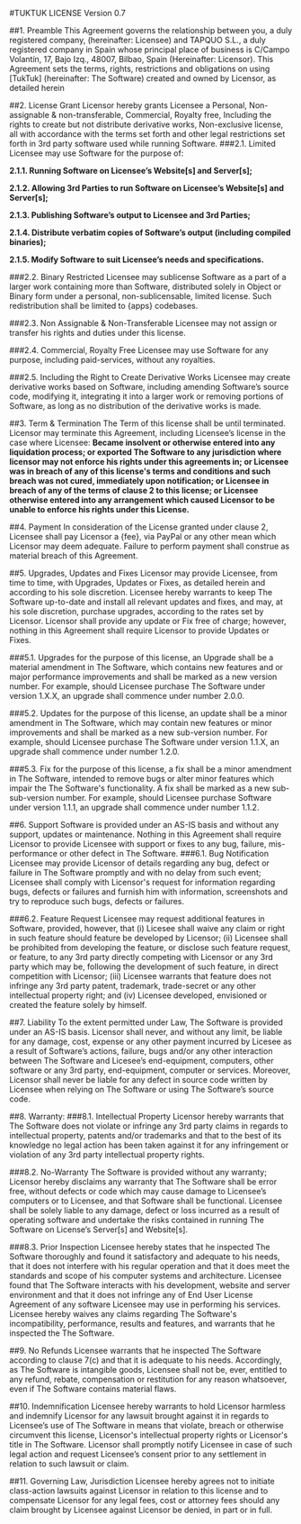 #TUKTUK LICENSE
Version 0.7

##1. Preamble
This Agreement governs the relationship between you, a duly registered company, (hereinafter: Licensee) and TAPQUO S.L., a duly registered company in Spain whose principal place of business is C/Campo Volantín, 17, Bajo Izq., 48007, Bilbao, Spain (Hereinafter: Licensor). This Agreement sets the terms, rights, restrictions and obligations on using [TukTuk] (hereinafter: The Software) created and owned by Licensor, as detailed herein

##2. License Grant
Licensor hereby grants Licensee a Personal, Non-assignable & non-transferable, Commercial, Royalty free, Including the rights to create but not distribute derivative works, Non-exclusive license, all with accordance with the terms set forth and other legal restrictions set forth in 3rd party software used while running Software.
###2.1. Limited
Licensee may use Software for the purpose of:

**2.1.1. Running Software on Licensee’s Website[s] and Server[s];**

**2.1.2. Allowing 3rd Parties to run Software on Licensee’s Website[s] and Server[s];**

**2.1.3. Publishing Software’s output to Licensee and 3rd Parties;**

**2.1.4. Distribute verbatim copies of Software’s output (including compiled binaries);**

**2.1.5. Modify Software to suit Licensee’s needs and specifications.**


###2.2. Binary Restricted
Licensee may sublicense Software as a part of a larger work containing more than Software, distributed solely in Object or Binary form under a personal, non-sublicensable, limited license. Such redistribution shall be limited to {apps} codebases.

###2.3. Non Assignable & Non-Transferable
Licensee may not assign or transfer his rights and duties under this license.

###2.4. Commercial, Royalty Free
Licensee may use Software for any purpose, including paid-services, without any royalties.

###2.5. Including the Right to Create Derivative Works
Licensee may create derivative works based on Software, including amending Software’s source code, modifying it, integrating it into a larger work or removing portions of Software, as long as no distribution of the derivative works is made.

##3. Term & Termination
The Term of this license shall be until terminated. Licensor may terminate this Agreement, including Licensee’s license in the case where Licensee:
**Became insolvent or otherwise entered into any liquidation process; or exported The Software to any jurisdiction where licensor may not enforce his rights under this agreements in; or Licensee was in breach of any of this license's terms and conditions and such breach was not cured, immediately upon notification; or Licensee in breach of any of the terms of clause 2 to this license; or Licensee otherwise entered into any arrangement which caused Licensor to be unable to enforce his rights under this License.**

##4. Payment
In consideration of the License granted under clause 2, Licensee shall pay Licensor a {fee}, via PayPal or any other mean which Licensor may deem adequate. Failure to perform payment shall construe as material breach of this Agreement.

##5. Upgrades, Updates and Fixes
Licensor may provide Licensee, from time to time, with Upgrades, Updates or Fixes, as detailed herein and according to his sole discretion. Licensee hereby warrants to keep The Software up-to-date and install all relevant updates and fixes, and may, at his sole discretion, purchase upgrades, according to the rates set by Licensor. Licensor shall provide any update or Fix free of charge; however, nothing in this Agreement shall require Licensor to provide Updates or Fixes.

###5.1. Upgrades
for the purpose of this license, an Upgrade shall be a material amendment in The Software, which contains new features and or major performance improvements and shall be marked as a new version number. For example, should Licensee purchase The Software under version 1.X.X, an upgrade shall commence under number 2.0.0.

###5.2. Updates
for the purpose of this license, an update shall be a minor amendment in The Software, which may contain new features or minor improvements and shall be marked as a new sub-version number. For example, should Licensee purchase The Software under version 1.1.X, an upgrade shall commence under number 1.2.0.

###5.3. Fix
for the purpose of this license, a fix shall be a minor amendment in The Software, intended to remove bugs or alter minor features which impair the The Software's functionality. A fix shall be marked as a new sub-sub-version number. For example, should Licensee purchase Software under version 1.1.1, an upgrade shall commence under number 1.1.2.

##6. Support
Software is provided under an AS-IS basis and without any support, updates or maintenance. Nothing in this Agreement shall require Licensor to provide Licensee with support or fixes to any bug, failure, mis-performance or other defect in The Software.
###6.1. Bug Notification
Licensee may provide Licensor of details regarding any bug, defect or failure in The Software promptly and with no delay from such event; Licensee shall comply with Licensor's request for information regarding bugs, defects or failures and furnish him with information, screenshots and try to reproduce such bugs, defects or failures.

###6.2. Feature Request
Licensee may request additional features in Software, provided, however, that (i) Licesee shall waive any claim or right in such feature should feature be developed by Licensor; (ii) Licensee shall be prohibited from developing the feature, or disclose such feature request, or feature, to any 3rd party directly competing with Licensor or any 3rd party which may be, following the development of such feature, in direct competition with Licensor; (iii) Licensee warrants that feature does not infringe any 3rd party patent, trademark, trade-secret or any other intellectual property right; and (iv) Licensee developed, envisioned or created the feature solely by himself.

##7. Liability
To the extent permitted under Law, The Software is provided under an AS-IS basis. Licensor shall never, and without any limit, be liable for any damage, cost, expense or any other payment incurred by Licesee as a result of Software’s actions, failure, bugs and/or any other interaction between The Software  and Licesee’s end-equipment, computers, other software or any 3rd party, end-equipment, computer or services.  Moreover, Licensor shall never be liable for any defect in source code written by Licensee when relying on The Software or using The Software’s source code.

##8. Warranty:
###8.1. Intellectual Property
Licensor hereby warrants that The Software does not violate or infringe any 3rd party claims in regards to intellectual property, patents and/or trademarks and that to the best of its knowledge no legal action has been taken against it for any infringement or violation of any 3rd party intellectual property rights.

###8.2. No-Warranty
The Software is provided without any warranty; Licensor hereby disclaims any warranty that The Software shall be error free, without defects or code which may cause damage to Licensee’s computers or to Licensee, and that Software shall be functional. Licensee shall be solely liable to any damage, defect or loss incurred as a result of operating software and undertake the risks contained in running The Software on License’s Server[s] and Website[s].

###8.3. Prior Inspection
Licensee hereby states that he inspected The Software thoroughly and found it satisfactory and adequate to his needs, that it does not interfere with his regular operation and that it does meet the standards and scope of his computer systems and architecture. Licensee found that The Software interacts with his development, website and server environment and that it does not infringe any of End User License Agreement of any software Licensee may use in performing his services. Licensee hereby waives any claims regarding The Software's incompatibility, performance, results and features, and warrants that he inspected the The Software.

##9. No Refunds
Licensee warrants that he inspected The Software according to clause 7(c) and that it is adequate to his needs. Accordingly, as The Software is intangible goods, Licensee shall not be, ever, entitled to any refund, rebate, compensation or restitution for any reason whatsoever, even if The Software contains material flaws.

##10. Indemnification
Licensee hereby warrants to hold Licensor harmless and indemnify Licensor for any lawsuit brought against it in regards to Licensee’s use of The Software in means that violate, breach or otherwise circumvent this license, Licensor's intellectual property rights or Licensor's title in The Software. Licensor shall promptly notify Licensee in case of such legal action and request Licensee’s consent prior to any settlement in relation to such lawsuit or claim.

##11. Governing Law, Jurisdiction
Licensee hereby agrees not to initiate class-action lawsuits against Licensor in relation to this license and to compensate Licensor for any legal fees, cost or attorney fees should any claim brought by Licensee against Licensor be denied, in part or in full.
